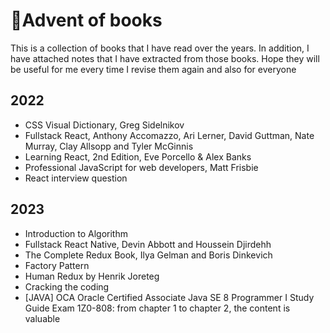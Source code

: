 # 🎄Advent of books

This is a collection of books that I have read over the years. In addition, I have attached notes that I have extracted from those books. Hope they will be useful for me every time I revise them again and also for everyone 


## 2022

- CSS Visual Dictionary, Greg Sidelnikov
- Fullstack React, Anthony Accomazzo, Ari Lerner, David Guttman, Nate Murray, Clay Allsopp and Tyler McGinnis
- Learning React, 2nd Edition, Eve Porcello & Alex Banks
- Professional JavaScript for web developers, Matt Frisbie
- React interview question

## 2023

- Introduction to Algorithm
- Fullstack React Native, Devin Abbott and Houssein Djirdehh
- The Complete Redux Book, Ilya Gelman and Boris Dinkevich
- Factory Pattern
- Human Redux by Henrik Joreteg
- Cracking the coding
- [JAVA] OCA Oracle Certified Associate Java SE 8 Programmer I Study Guide Exam 1Z0-808: from chapter 1 to chapter 2, the content is valuable
